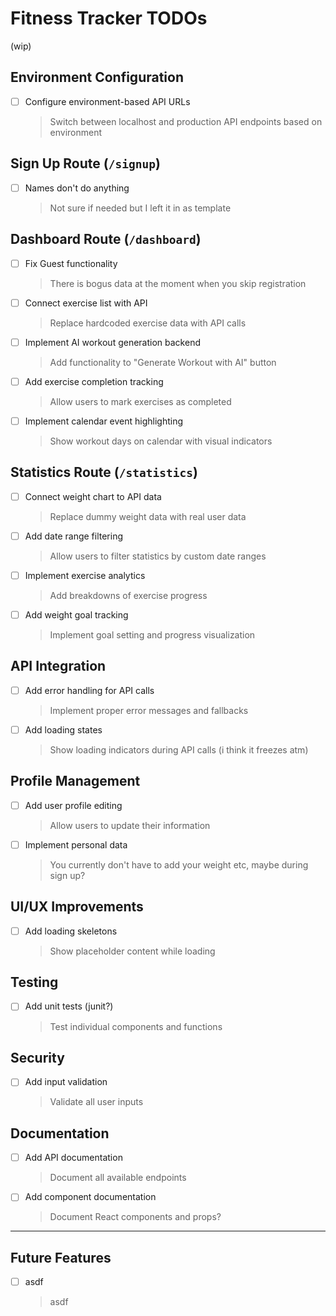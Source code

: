 # Fitness Tracker TODOs
(wip)
## Environment Configuration
- [ ] Configure environment-based API URLs
  > Switch between localhost and production API endpoints based on environment
  

## Sign Up Route (`/signup`)
- [ ] Names don't do anything
    > Not sure if needed but I left it in as template


## Dashboard Route (`/dashboard`)

- [ ] Fix Guest functionality
  > There is bogus data at the moment when you skip registration

- [ ] Connect exercise list with API
  > Replace hardcoded exercise data with API calls

- [ ] Implement AI workout generation backend
  > Add functionality to "Generate Workout with AI" button

- [ ] Add exercise completion tracking
  > Allow users to mark exercises as completed

- [ ] Implement calendar event highlighting
  > Show workout days on calendar with visual indicators

## Statistics Route (`/statistics`)
- [ ] Connect weight chart to API data
  > Replace dummy weight data with real user data

- [ ] Add date range filtering
  > Allow users to filter statistics by custom date ranges

- [ ] Implement exercise analytics
  > Add breakdowns of exercise progress

- [ ] Add weight goal tracking
  > Implement goal setting and progress visualization

## API Integration
- [ ] Add error handling for API calls
  > Implement proper error messages and fallbacks

- [ ] Add loading states
  > Show loading indicators during API calls (i think it freezes atm)

## Profile Management
- [ ] Add user profile editing
  > Allow users to update their information

- [ ] Implement personal data
  > You currently don't have to add your weight etc, maybe during sign up?

## UI/UX Improvements
- [ ] Add loading skeletons
  > Show placeholder content while loading
  
## Testing
- [ ] Add unit tests (junit?)
  > Test individual components and functions

## Security
- [ ] Add input validation
  > Validate all user inputs


## Documentation
- [ ] Add API documentation
  > Document all available endpoints

- [ ] Add component documentation
  > Document React components and props?


---
## Future Features
- [ ] asdf
  > asdf
  